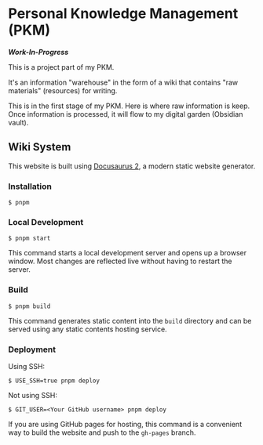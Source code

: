 # Personal Knowledge Management (PKM)

**_Work-In-Progress_**

This is a project part of my PKM.

It's an information "warehouse" in the form of a wiki that contains "raw materials" (resources) for writing.

This is in the first stage of my PKM. Here is where raw information is keep. Once information is processed, it will flow to my digital garden (Obsidian vault).

## Wiki System

This website is built using [Docusaurus 2](https://docusaurus.io/), a modern static website generator.

### Installation

```
$ pnpm
```

### Local Development

```
$ pnpm start
```

This command starts a local development server and opens up a browser window. Most changes are reflected live without having to restart the server.

### Build

```
$ pnpm build
```

This command generates static content into the `build` directory and can be served using any static contents hosting service.

### Deployment

Using SSH:

```
$ USE_SSH=true pnpm deploy
```

Not using SSH:

```
$ GIT_USER=<Your GitHub username> pnpm deploy
```

If you are using GitHub pages for hosting, this command is a convenient way to build the website and push to the `gh-pages` branch.
